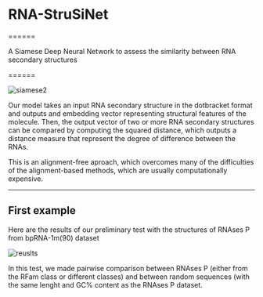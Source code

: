 # RNA-StruSiNet
======

A Siamese Deep Neural Network to assess the similarity between RNA secondary structures

======

![siamese2](https://github.com/nicoaira/RNA-StruSiNet/assets/59507281/c1c30984-24f3-4ff0-8f80-24f8c0853020)

Our model takes an input RNA secondary structure in the dotbracket format and outputs and embedding vector representing structural features of the molecule.
Then, the output vector of two or more RNA secondary structures can be compared by computing the squared distance, which outputs a distance measure that represent the degree of difference between the RNAs. 

This is an alignment-free aproach, which overcomes many of the difficulties of the alignment-based methods, which are usually computationally expensive.

------

## First example

Here are the results of our preliminary test with the structures of RNAses P from bpRNA-1m(90) dataset

![reuslts](https://github.com/nicoaira/RNA-StruSiNet/assets/59507281/a1069832-a3e3-43ac-a67b-fddee479cd03)

In this test, we made pairwise comparison between RNAses P (either from the RFam class or different classes) and between random sequences (with the same lenght and GC% content as the RNAses P dataset.
